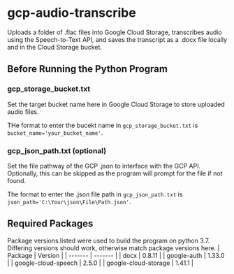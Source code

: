 # gcp-audio-transcribe
Uploads a folder of .flac files into Google Cloud Storage, transcribes audio using the Speech-to-Text API, and saves the transcript as a .docx file locally and in the Cloud Storage bucket.

## Before Running the Python Program
### gcp_storage_bucket.txt
Set the target bucket name here in Google Cloud Storage to store uploaded audio files.

THe format to enter the bucekt name in `gcp_storage_bucket.txt` is `bucket_name='your_bucket_name'`.

### gcp_json_path.txt (optional)
Set the file pathway of the GCP .json to interface with the GCP API. Optionally, this can be skipped as the program will prompt for the file if not found.

The format to enter the .json file path in `gcp_json_path.txt` is `json_path='C:\Your\json\File\Path.json'`.

## Required Packages
Package versions listed were used to build the program on python 3.7. Differing versions should work, otherwise match package versions here.
| Package | Version |
| ------- | ------- |
| docx | 0.8.11 |
| google-auth | 1.33.0 |
| google-cloud-speech | 2.5.0 |
| google-cloud-storage | 1.41.1 |
